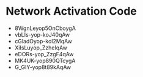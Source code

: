 # Network Activation Code
* 8WgnLeyop5OnCboygA
* vbLIs-yop-koJ40qAw
* cGladOyop-koI2MqAw
* XiIsLuyop_ZzheIqAw
* eDORs-yop_ZzgF4qAw
* MK4UK-yop890QTcygA
* G_GIY-yop8t89kAqAw